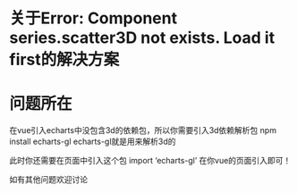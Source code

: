 # 关于Error: Component series.scatter3D not exists. Load it first的解决方案

# 问题所在

在vue引入echarts中没包含3d的依赖包，所以你需要引入3d依赖解析包
 npm install echarts-gl
 echarts-gl就是用来解析3d的

此时你还需要在页面中引入这个包
 import ‘echarts-gl’
 在你vue的页面引入即可！

如有其他问题欢迎讨论